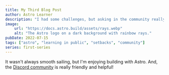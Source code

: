 ```yaml
---
title: My Third Blog Post
author: Astro Learner
description: "I had some challenges, but asking in the community really helped!"
image:
    url: "https://docs.astro.build/assets/rays.webp"
    alt: "The Astro logo on a dark background with rainbow rays."
pubDate: 2022-07-15
tags: ["astro", "learning in public", "setbacks", "community"]
series: first-series
---
```

It wasn't always smooth sailing, but I'm enjoying building with Astro. And, the [Discord community](https://astro.build/chat) is really friendly and helpful!